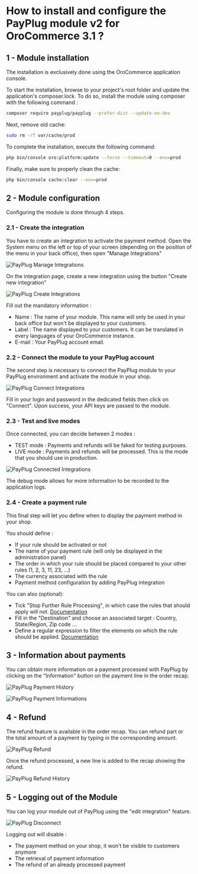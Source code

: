 # How to install and configure the PayPlug module v2 for OroCommerce 3.1 ?

## 1 - Module installation
The installation is exclusively done using the OroCommerce application console.

To start the installation, browse to your project's root folder and update the application's composer.lock.
To do so, install the module using composer with the following command :

```sh
composer require payplug/payplug --prefer-dist --update-no-dev
```

Next, remove old cache:

```sh
sudo rm -rf var/cache/prod
```

To complete the installation, execute the following command:

```sh
php bin/console oro:platform:update --force --timeout=0 --env=prod
```

Finally, make sure to properly clean the cache:

```sh
php bin/console cache:clear --env=prod
```

## 2 - Module configuration
Configuring the module is done through 4 steps.

### 2.1 - Create the integration
You have to create an integration to activate the payment method.
Open the System menu on the left or top of your screen (depending on the position of the menu in your back office), then open "Manage Integrations"

![PayPlug Manage Integrations](./images/payplug_manage_integrations.png)

On the integration page, create a new integration using the button "Create new integration"

![PayPlug Create Integrations](./images/payplug_create_integration.png)

Fill out the mandatory information :
* Name : The name of your module. This name will only be used in your back office but won't be displayed to your customers.
* Label : The name displayed to your customers. It can be translated in every languages of your OroCommerce instance.
* E-mail : Your PayPlug account email.

### 2.2 - Connect the module to your PayPlug account
The second step is necessary to connect the PayPlug module to your PayPlug environment and activate the module in your shop.

![PayPlug Connect Integrations](./images/payplug_connect_integration.png)

Fill in your login and password in the dedicated fields then click on "Connect". Upon success, your API keys are passed to the module.

### 2.3 - Test and live modes
Once connected, you can decide between 2 modes :
* TEST mode : Payments and refunds will be faked for testing purposes.
* LIVE mode : Payments and refunds will be processed. This is the mode that you should use in production.

![PayPlug Connected Integrations](./images/payplug_connected_integration.png)

The debug mode allows for more information to be recorded to the application logs.

### 2.4 - Create a payment rule
This final step will let you define when to display the payment method in your shop.

You should define :
* If your rule should be activated or not
* The name of your payment rule (will only be displayed in the administration panel)
* The order in which your rule should be placed compared to your other rules (1, 2, 3, 11, 23, ...)
* The currency associated with the rule
* Payment method configuration by adding PayPlug integration

You can also (optional):
* Tick "Stop Further Rule Processing", in which case the rules that should apply will not.
[Documentation](https://oroinc.com/b2b-ecommerce/doc/1.6/admin-guide/payment/payment-rules)
* Fill in the "Destination" and choose an associated target : Country, State/Region, Zip code ...
* Define a regular expression to filter the elements on which the rule should be applied.
[Documentation](https://oroinc.com/b2b-ecommerce/doc/current/admin-guide/shipping/shipping-rules/expression-lang)

## 3 - Information about payments
You can obtain more information on a payment processed with PayPlug by clicking on the "Information" button on the payment line in the order recap.

![PayPlug Payment History](./images/payplug_order_payment_history.png)

![PayPlug Payment Informations](./images/payplug_order_payment_informations.png)

## 4 - Refund
The refund feature is available in the order recap. You can refund part or the total amount of a payment by typing in the corresponding amount.

![PayPlug Refund](./images/payplug_order_payment_refund.png)

Once the refund processed, a new line is added to the recap showing the refund.

![PayPlug Refund History](./images/payplug_order_payment_history_refund.png)

## 5 - Logging out of the Module
You can log your module out of PayPlug using the "edit integration" feature.

![PayPlug Disconnect](./images/payplug_disconnect_integration.png)

Logging out will disable :
* The payment method on your shop, it won't be visible to customers anymore
* The retrieval of payment information
* The refund of an already processed payment